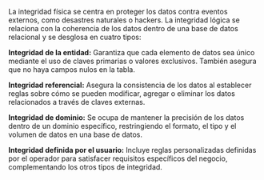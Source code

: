 La integridad física se centra en proteger los datos contra eventos externos, como desastres naturales o hackers. 
La integridad lógica se relaciona con la coherencia de los datos dentro de una base de datos relacional y se desglosa en cuatro tipos:

 **Integridad de la entidad:**
  Garantiza que cada elemento de datos sea único mediante el uso de claves primarias o valores exclusivos. También asegura que no haya campos nulos en la tabla.

 **Integridad referencial:**
  Asegura la consistencia de los datos al establecer reglas sobre cómo se pueden modificar, agregar o eliminar los datos relacionados a través de claves externas.

 **Integridad de dominio:**
  Se ocupa de mantener la precisión de los datos dentro de un dominio específico, restringiendo el formato, el tipo y el volumen de datos en una base de datos.

 **Integridad definida por el usuario:**
  Incluye reglas personalizadas definidas por el operador para satisfacer requisitos específicos del negocio, complementando los otros tipos de integridad.